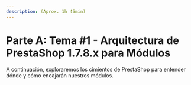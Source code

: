 ```yaml
---
description: (Aprox. 1h 45min)
---
```


# Parte A: Tema #1 - Arquitectura de PrestaShop 1.7.8.x para Módulos

A continuación, exploraremos los cimientos de PrestaShop para entender dónde y cómo encajarán nuestros módulos.
